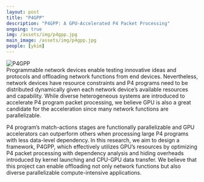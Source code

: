 ```yaml
---
layout: post
title: "P4GPP"
description: "P4GPP: A GPU-Accelerated P4 Packet Processing"
ongoing: true
img: /assets/img/p4gpp.jpg
main_image: /assets/img/p4gpp.jpg
people: [ykim]
---
```

![P4GPP]({{site.baseurl}}/assets/img/p4gpp.jpg)  
Programmable network devices enable testing innovative ideas and protocols and offloading network functions from end devices. Nevertheless, network devices have resource constraints and P4 programs need to be distributed dynamically given each network device’s available resources and capability. While diverse heterogeneous systems are introduced to accelerate P4 program packet processing, we believe GPU is also a great candidate for the acceleration since many network functions are parallelizable.  
  
P4 program’s match-actions stages are functionally parallelizable and GPU accelerators can outperform others when processing large P4 programs with less data-level dependency. In this research, we aim to design a framework, P4GPP, which effectively utilizes GPU’s resources by optimizing P4 packet processing with dependency analysis and hiding overheads introduced by kernel launching and CPU-GPU data transfer. We believe that this project can enable offloading not only network functions but also diverse parallelizable compute-intensive applications.
